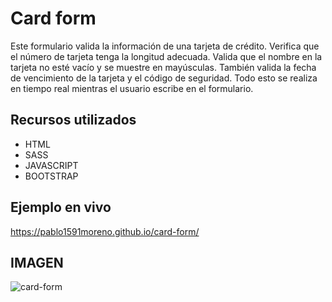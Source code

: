 # Card form

Este formulario valida la información de una tarjeta de crédito. Verifica que el número de tarjeta tenga la longitud adecuada. Valida que el nombre en la tarjeta no esté vacío y se muestre en mayúsculas. También valida la fecha de vencimiento de la tarjeta y el código de seguridad. Todo esto se realiza en tiempo real mientras el usuario escribe en el formulario.

## Recursos utilizados

- HTML
- SASS
- JAVASCRIPT
- BOOTSTRAP

## Ejemplo en vivo

https://pablo1591moreno.github.io/card-form/

## IMAGEN

![card-form](https://user-images.githubusercontent.com/95658189/210018134-9be61a15-d46b-4491-9fdd-68797bec269f.jpg)
